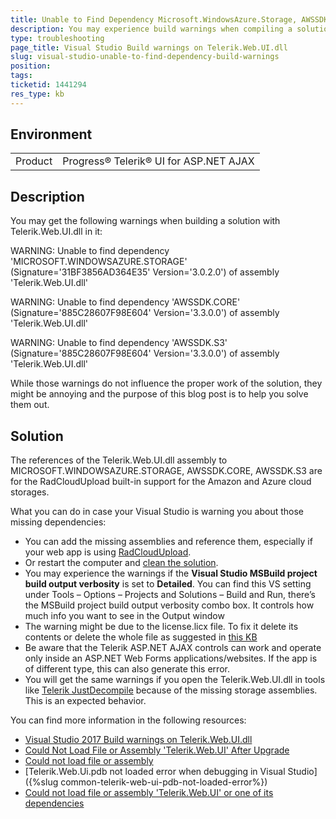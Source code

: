 ```yaml
---
title: Unable to Find Dependency Microsoft.WindowsAzure.Storage, AWSSDK.CORE, AWSSDK.S3
description: You may experience build warnings when compiling a solution with Telerik.Web.UI.dll in Visual Studio. They might be due to that RadCloudUpload relies on external references to Amazon and Azure storage providers.
type: troubleshooting
page_title: Visual Studio Build warnings on Telerik.Web.UI.dll
slug: visual-studio-unable-to-find-dependency-build-warnings
position: 
tags: 
ticketid: 1441294
res_type: kb
---
```


## Environment
<table>
	<tbody>
		<tr>
			<td>Product</td>
			<td>Progress® Telerik® UI for ASP.NET AJAX</td>
		</tr>
	</tbody>
</table>


## Description
You may get the following warnings when building a solution with Telerik.Web.UI.dll in it:

WARNING: Unable to find dependency 'MICROSOFT.WINDOWSAZURE.STORAGE' (Signature='31BF3856AD364E35' Version='3.0.2.0') of assembly 'Telerik.Web.UI.dll'

WARNING: Unable to find dependency 'AWSSDK.CORE' (Signature='885C28607F98E604' Version='3.3.0.0') of assembly 'Telerik.Web.UI.dll'

WARNING: Unable to find dependency 'AWSSDK.S3' (Signature='885C28607F98E604' Version='3.3.0.0') of assembly 'Telerik.Web.UI.dll'


While those warnings do not influence the proper work of the solution, they might be annoying and the purpose of this blog post is to help you solve them out.

## Solution
The references of the Telerik.Web.UI.dll assembly to MICROSOFT.WINDOWSAZURE.STORAGE, AWSSDK.CORE, AWSSDK.S3 are for the RadCloudUpload built-in support for the Amazon and Azure cloud storages.

What you can do in case your Visual Studio is warning you about those missing dependencies:

* You can add the missing assemblies and reference them, especially if your web app is using [RadCloudUpload](https://www.telerik.com/help/aspnet-ajax/cloud-upload-amazon-s3.html).
* Or restart the computer and [clean the solution](https://docs.microsoft.com/en-us/visualstudio/ide/building-and-cleaning-projects-and-solutions-in-visual-studio?view=vs-2019#to-build-rebuild-or-clean-an-entire-solution).
* You may experience the warnings if the **Visual Studio MSBuild project build output verbosity** is set to **Detailed**. You can find this VS setting under Tools – Options – Projects and Solutions – Build and Run, there’s the MSBuild project build output verbosity combo box. It controls how much info you want to see in the Output window
* The warning might be due to the license.licx file. To fix it delete its contents or delete the whole file as suggested in [this KB](https://www.telerik.com/support/kb/aspnet-ajax/details/how-to-fix-license-file-related-errors)
* Be aware that the Telerik ASP.NET AJAX controls can work and operate only inside an ASP.NET Web Forms applications/websites. If the app is of different type, this can also generate this error. 
* You will get the same warnings if you open the Telerik.Web.UI.dll in tools like [Telerik JustDecompile](https://www.telerik.com/products/decompiler.aspx) because of the missing storage assemblies. This is an expected behavior.

You can find more information in the following resources:
* [Visual Studio 2017 Build warnings on Telerik.Web.UI.dll](https://www.telerik.com/forums/visual-studio-2017-build-warnings-on-telerik-web-ui-dll) 
* [Could Not Load File or Assembly 'Telerik.Web.UI' After Upgrade](https://docs.telerik.com/devtools/aspnet-ajax/installation/upgrading-instructions/troubleshoot-upgrade#could-not-load-file-or-assembly-telerikwebui-after-upgrade)
* [Could not load file or assembly](https://docs.telerik.com/devtools/aspnet-ajax/knowledge-base/common-how-to-fix-license-file-related-errors)
* [Telerik.Web.Ui.pdb not loaded error when debugging in Visual Studio]({%slug common-telerik-web-ui-pdb-not-loaded-error%}) 
* [Could not load file or assembly 'Telerik.Web.UI' or one of its dependencies](https://stackoverflow.com/questions/8754626/could-not-load-file-or-assembly-telerik-web-ui-or-one-of-its-dependencies)

 
